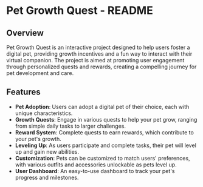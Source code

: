 # Pet Growth Quest - README

## Overview

Pet Growth Quest is an interactive project designed to help users foster a digital pet, providing growth incentives and a fun way to interact with their virtual companion. The project is aimed at promoting user engagement through personalized quests and rewards, creating a compelling journey for pet development and care.

## Features

- **Pet Adoption**: Users can adopt a digital pet of their choice, each with unique characteristics.
- **Growth Quests**: Engage in various quests to help your pet grow, ranging from simple daily tasks to larger challenges.
- **Reward System**: Complete quests to earn rewards, which contribute to your pet's growth.
- **Leveling Up**: As users participate and complete tasks, their pet will level up and gain new abilities.
- **Customization**: Pets can be customized to match users' preferences, with various outfits and accessories unlockable as pets level up.
- **User Dashboard**: An easy-to-use dashboard to track your pet's progress and milestones.

